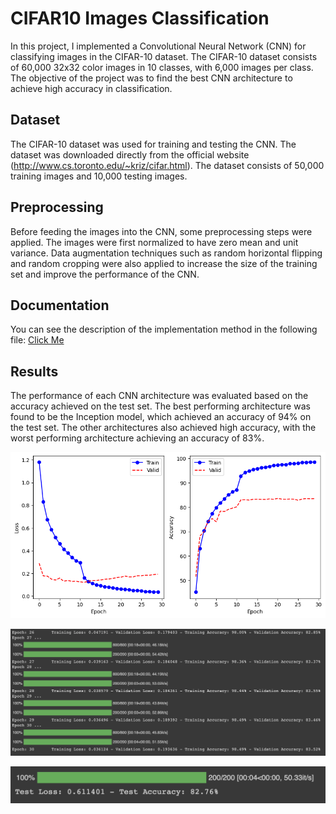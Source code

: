 
# CIFAR10 Images Classification
In this project, I implemented a Convolutional Neural Network (CNN) for classifying images in the CIFAR-10 dataset. The CIFAR-10 dataset consists of 60,000 32x32 color images in 10 classes, with 6,000 images per class. The objective of the project was to find the best CNN architecture to achieve high accuracy in classification.



## Dataset

The CIFAR-10 dataset was used for training and testing the CNN. The dataset was downloaded directly from the official website (http://www.cs.toronto.edu/~kriz/cifar.html). The dataset consists of 50,000 training images and 10,000 testing images.


## Preprocessing
Before feeding the images into the CNN, some preprocessing steps were applied. The images were first normalized to have zero mean and unit variance. Data augmentation techniques such as random horizontal flipping and random cropping were also applied to increase the size of the training set and improve the performance of the CNN.


## Documentation

You can see the description of the implementation method in the following file:
[Click Me](https://github.com/kiananvari/CIFAR10-Classification-Using-CNN/raw/main/Documentation.pdf)

## Results

The performance of each CNN architecture was evaluated based on the accuracy achieved on the test set. The best performing architecture was found to be the Inception model, which achieved an accuracy of 94% on the test set. The other architectures also achieved high accuracy, with the worst performing architecture achieving an accuracy of 83%.

![App Screenshot](https://github.com/kiananvari/CIFAR10-Classification-Using-CNN/blob/main/Results/plot.png)

![App Screenshot](https://github.com/kiananvari/CIFAR10-Classification-Using-CNN/blob/main/Results/train.png)

![App Screenshot](https://github.com/kiananvari/CIFAR10-Classification-Using-CNN/blob/main/Results/test.png)

